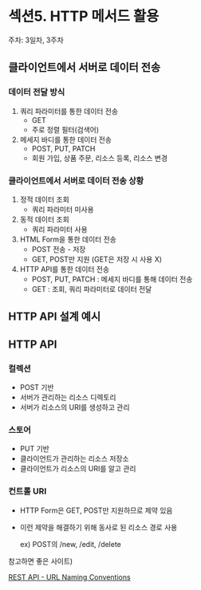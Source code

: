 # 섹션5. HTTP 메서드 활용

주차: 3일차, 3주차

## 클라이언트에서 서버로 데이터 전송

### 데이터 전달 방식

1. 쿼리 파라미터를 통한 데이터 전송
    - GET
    - 주로 정렬 필터(검색어)
2. 메세지 바디를 통한 데이터 전송
    - POST, PUT, PATCH
    - 회원 가입, 상품 주문, 리소스 등록, 리소스 변경

### 클라이언트에서 서버로 데이터 전송 상황

1. 정적 데이터 조회
    - 쿼리 파라미터 미사용
2. 동적 데이터 조회
    - 쿼리 파라미터 사용
3. HTML Form을 통한 데이터 전송
    - POST 전송 - 저장
    - GET, POST만 지원 (GET은 저장 시 사용 X)
4. HTTP API를 통한 데이터 전송
    - POST, PUT, PATCH : 메세지 바디를 통해 데이터 전송
    - GET : 조회, 쿼리 파라미터로 데이터 전달

## HTTP API 설계 예시

## HTTP API

### 컬렉션

- POST 기반
- 서버가 관리하는 리소스 디렉토리
- 서버가 리소스의 URI를 생성하고 관리
    
    

### 스토어

- PUT 기반
- 클라이언트가 관리하는 리소스 저장소
- 클라이언트가 리소스의 URI를 알고 관리

### 컨트롤 URI

- HTTP Form은 GET, POST만 지원하므로 제약 있음
- 이런 제약을 해결하기 위해 동사로 된 리소스 경로 사용
    
    ex) POST의 /new, /edit, /delete
    

참고하면 좋은 사이트)

[REST API - URL Naming Conventions](https://restfulapi.net/resource-naming/)